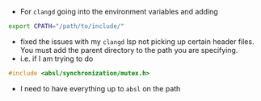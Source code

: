 * For `clangd` going into the environment variables and adding 
```bash
export CPATH="/path/to/include/"
```
* fixed the issues with my `clangd` lsp not picking up certain header files. You must add the parent directory to the path you are specifying. 
* i.e. if I am trying to do
```cpp
#include <absl/synchronization/mutex.h>
```
* I need to have everything up to `absl` on the path